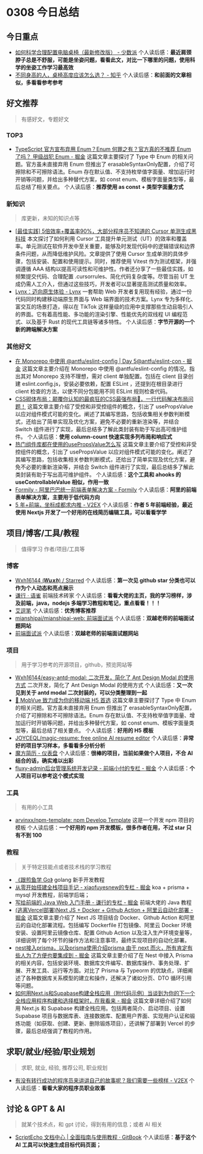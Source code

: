 
# 0308 今日总结


## 今日重点

- [如何科学合理配置电脑桌椅（最新修改版） - 少数派](https://sspai.com/post/96772)  个人读后感：**最近肩颈脖子总是不舒服，可能是坐姿问题，看看此文，对比一下哪里的问题，使用科学的坐姿工作学习最高效**
- [不同身高的人，桌椅高度应该怎么选？ - 知乎](https://zhuanlan.zhihu.com/p/358138136)  个人读后感：**和前面的文章相似，多看看参考参考**



## 好文推荐
> 有感好文，专题好文


### TOP3


- [TypeScript 官方宣布弃用 Enum？Enum 何罪之有？官方真的不推荐 Enum 了吗？ 甲级战犯 Enum - 掘金](https://juejin.cn/post/7478980680183169078#heading-4) 这篇文章主要探讨了 Type 中 Enum 的相关问题。官方虽未直接弃用 Enum 但推出了 erasableSyntaxOnly配置，介绍了可擦除和不可擦除语法。Enum 存在默认值、不支持枚举值字面量、增加运行时开销等问题，并给出多种替代方案，如 const enum、模板字面量类型等，最后总结了相关要点。 个人读后感：**推荐使用 as const + 类型字面量方式**


### 新知识
> 库更新，未知的知识点等

- [[最佳实践] 5倍效率+覆盖率90%，大部分程序员不知道的 Cursor 单测生成黑科技](https://mp.weixin.qq.com/s/cP2PfuHbN5NaedVdlsKV5g) 本文探讨了如何利用 Cursor 工具提升单元测试（UT）的效率和覆盖率。单元测试在软件开发中至关重要，能够及时发现代码中的逻辑错误和边界条件问题，从而降低维护风险。文章提供了使用 Cursor 生成单测的具体步骤，包括安装、配置和使用提示。同时，推荐使用 Vitest 作为测试框架，并强调遵循 AAA 结构以提高可读性和可维护性。作者还分享了一些最佳实践，如频繁提交代码、合理配置 .cursorrules、简化代码复杂度等。尽管当前 UT 生成仍需人工介入，但通过这些技巧，开发者可以显著提高测试质量和效率。 
- [Lynx：迈向原生体验 - Lynx](https://lynxjs.org/zh/blog/lynx-unlock-native-for-more.html) 一套帮助 Web 开发者复用现有经验，通过一份代码同时构建移动端原生界面与 Web 端界面的技术方案。Lynx 专为多样化、富交互的场景打造，得以在 TikTok 这样量级的应用中支撑那些生动且吸引人的界面。它有着高性能、多功能的渲染引擎、性能优先的双线程 UI 编程范式、以及基于 Rust 的现代工具链等诸多特性。 个人读后感：**字节开源的一个新的跨端解决方案**


### 其他好文


- [在 Monorepo 中使用 @antfu/eslint-config | Day 5@antfu/eslint-con - 掘金](https://juejin.cn/post/7430105192639758376) 这篇文章主要介绍在 Monorepo 中使用 @antfu/eslint-config 的情况。指出其对 Monorepo 支持不理想，需对 client 单独配置。包括在 client 目录创建 eslint.config.js，安装必要依赖，配置 ESLint ，还提到在根目录进行 client 检查的方法，以使不同分包能用不同 ESLint 规则检查代码。 
- [CSS砌体布局：颠覆你认知的最疯狂的CSS最强布局🤡，一行代码解决布局问题！](https://juejin.cn/post/7450696818000773158) 这篇文章主要介绍了受控和非受控组件的概念，引出了 usePropsValue 以应对组件模式可能的变化。阐述了其编写思路，包括收集相关参数判断模式，还给出了简单实现及优化方案，避免不必要的重新渲染等，并结合 Switch 组件进行了实现，最后总结多了解此类封装有助于写出高可维护组件。 个人读后感：**使用 column-count 快速实现多列布局和响应式**
- [热门组件库都在使用的usePropsValue怎么写](https://juejin.cn/post/7414024844263718975) 这篇文章主要介绍了受控和非受控组件的概念，引出了 usePropsValue 以应对组件模式可能的变化。阐述了其编写思路，包括收集相关参数判断模式，还给出了简单实现及优化方案，避免不必要的重新渲染等，并结合 Switch 组件进行了实现，最后总结多了解此类封装有助于写出高可维护组件。 个人读后感：**这个工具和 ahooks 的 useControllableValue 相似，作用一致**
- [Formily - 阿里巴巴统一前端表单解决方案 - Formily](https://formilyjs.org/zh-CN)  个人读后感：**阿里的前端表单解决方案，主要用于低代码方向**
- [5 年+前端，坐标成都求内推 - V2EX](https://www.v2ex.com/t/1116029#reply5)  个人读后感：**作者 5 年前端经验，最近使用 Nextjs 开发了一个好用的在线简历编辑工具，可以看看学学**



## 项目/博客/工具/教程
> 值得学习 作者/项目/工具等


### 博客


- [Wxh16144 (𝑾𝒖𝒙𝒉) / Starred](https://github.com/Wxh16144?tab=stars)  个人读后感：**第一次见 github star 分类也可以作为个人动态和亮点展示**
- [谦行 · 语雀](https://www.yuque.com/sunluyong/) 前端技术砖家 个人读后感：**看看大佬的主页，我的学习榜样，涉及前端，java，nodejs 多端学习教程和笔记，重点看看！！！**
- [艾逗笔](https://idoubi.cc/)  个人读后感：**优秀博客推荐**
- [mianshipai/mianshipai-web: 前端面试派](https://github.com/mianshipai/mianshipai-web)  个人读后感：**双越老师的前端面试题网站**
- [前端面试派](https://www.mianshipai.com/)  个人读后感：**双越老师的前端面试题网站**


### 项目
> 用于学习参考的开源项目，github，预览网站等

- [Wxh16144/easy-antd-modal: 二次开发，简化了 Ant Design Modal 的使用方式](https://github.com/Wxh16144/easy-antd-modal) 二次开发，简化了 Ant Design Modal 的使用方式 个人读后感：**又一次见到关于 antd modal 二次封装的，可以分类整理到一起**
- [📱 MobVue 致力成为你的移动端 H5 首选](https://juejin.cn/post/7479471387020148762) 这篇文章主要探讨了 Type 中 Enum 的相关问题。官方虽未直接弃用 Enum 但推出了 erasableSyntaxOnly配置，介绍了可擦除和不可擦除语法。Enum 存在默认值、不支持枚举值字面量、增加运行时开销等问题，并给出多种替代方案，如 const enum、模板字面量类型等，最后总结了相关要点。 个人读后感：**好用的 H5 模板**
- [JOYCEQL/magic-resume: free online AI resume editor](https://github.com/JOYCEQL/magic-resume)  个人读后感：**非常好的项目学习样本，多看看多分析分析**
- [魔方简历 - 仪表盘](https://magicv.art/app/dashboard/templates)  个人读后感：**很棒的项目，当前如果做个人项目，不合 AI 结合的话，确实难以出彩**
- [fluxy-admin后台管理系统开发记录 - 前端小付的专栏 - 掘金](https://juejin.cn/column/7233324859932393528)  个人读后感：**个人项目可以参考这个模式实现**


### 工具
> 有用的小工具

- [arvinxx/npm-template: npm Develop Template](https://github.com/arvinxx/npm-template) 这是一个开发 npm 项目的模板 个人读后感：**一个好用的 npm 开发模板，很多作者在用，不过 star 只有不到 100**


### 教程
> 关于特定技能点或者技术栈的学习教程

- [《跟煎鱼学 Go》](https://eddycjy.com/go-categories/) golang 新手开发教程 
- [从零开始搭建全栈项目手记 - xiaofuyesnew的专栏 - 掘金](https://juejin.cn/column/7424070052998414374) koa + prisma + mysql 开发教程，前端学后端； 
- [写给前端的 Java Web 入门手册 - 谦行的专栏 - 掘金](https://juejin.cn/column/7461968661013495842) 前端大佬的 Java 教程 
- [(逃离Vercel部署)Next JS + Docker + Github Action + 阿里云自动化部署 - 掘金](https://juejin.cn/post/7386519515591589897) 这篇文章主要介绍了 Next JS 项目结合 Docker、Github Action 和阿里云的自动化部署流程。包括编写 Dockerfile 打包镜像、阿里云 Docker 环境安装、设置阿里云镜像仓库、配置 Github Action 以及注入生产环境变量等，详细说明了每个环节的操作方法和注意事项，最终实现项目的自动化部署。 
- [nest接入prisma，以及prisma使用介绍prisma 由于 next 而火，所有肯定有些人为了方便也要集成到 - 掘金](https://juejin.cn/post/7404777192734539785) 这篇文章主要介绍了在 Nest 中接入 Prisma 的相关内容，包括安装环境、数据库文件编写、数据库操作、事务处理、扩展、开发工具、运行等方面。对比了 Prisma 与 Typeorm 的优缺点，详细阐述了各种数据库关系模型的建立和操作，还解决了诸如分页、DTO 循环引用等问题。  
- [如何用Next.js和Supabase构建全栈应用（附代码示例）当谈到为你的下一个全栈应用程序构建和选择框架时，在我看来 - 掘金](https://juejin.cn/post/7159767366811779085) 这篇文章详细介绍了如何用 Next.js 和 Supabase 构建全栈应用。包括两者简介、启动项目、设置 Supabase 项目与数据库表、连接数据库、配置用户界面、实现用户认证和锻炼功能（如获取、创建、更新、删除锻炼项目），还讲解了部署到 Vercel 的步骤，最后总结强调了教程的作用。 



## 求职/就业/经验/职业规划
> 求职, 就业, 经验, 推荐公司, 职业规划

- [有没有转行成功的程序员来讲讲自己的故事呢？我们需要一些榜样 - V2EX](https://www.v2ex.com/t/1115686#reply33)  个人读后感：**看看大家的程序员职业故事**



## 讨论 & GPT & AI
> 就某个技术点，和 gpt 讨论，得到有用的信息；或者 AI 相关

- [ScriptEcho 文档中心 | 全面指南与使用教程 · GitBook](https://scriptecho.cn/docs/)  个人读后感：**基于这个 AI 工具可以快速生成目标代码页面；**


